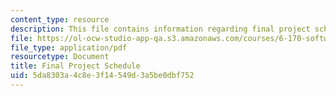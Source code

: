 ```yaml
---
content_type: resource
description: This file contains information regarding final project schedule.
file: https://ol-ocw-studio-app-qa.s3.amazonaws.com/courses/6-170-software-studio-spring-2013/5da8303a4c8e3f14549d3a5be0dbf752_MIT6_170S13_fin-Proj-Cal.pdf
file_type: application/pdf
resourcetype: Document
title: Final Project Schedule
uid: 5da8303a-4c8e-3f14-549d-3a5be0dbf752
---
```

